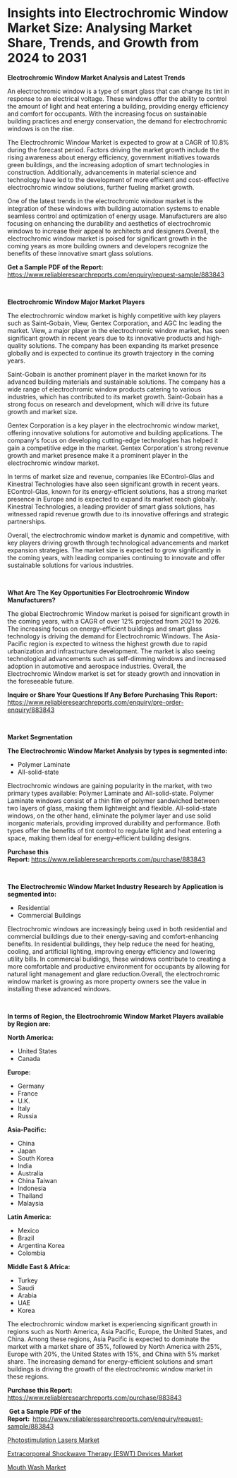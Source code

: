 <p><h1>Insights into Electrochromic Window Market Size: Analysing Market Share, Trends, and Growth from 2024 to 2031</h1></p><p><strong>Electrochromic Window Market Analysis and Latest Trends</strong></p>
<p><p>An electrochromic window is a type of smart glass that can change its tint in response to an electrical voltage. These windows offer the ability to control the amount of light and heat entering a building, providing energy efficiency and comfort for occupants. With the increasing focus on sustainable building practices and energy conservation, the demand for electrochromic windows is on the rise.</p><p>The Electrochromic Window Market is expected to grow at a CAGR of 10.8% during the forecast period. Factors driving the market growth include the rising awareness about energy efficiency, government initiatives towards green buildings, and the increasing adoption of smart technologies in construction. Additionally, advancements in material science and technology have led to the development of more efficient and cost-effective electrochromic window solutions, further fueling market growth.</p><p>One of the latest trends in the electrochromic window market is the integration of these windows with building automation systems to enable seamless control and optimization of energy usage. Manufacturers are also focusing on enhancing the durability and aesthetics of electrochromic windows to increase their appeal to architects and designers.Overall, the electrochromic window market is poised for significant growth in the coming years as more building owners and developers recognize the benefits of these innovative smart glass solutions.</p></p>
<p><strong>Get a Sample PDF of the Report:&nbsp;</strong> <a href="https://www.reliableresearchreports.com/enquiry/request-sample/883843">https://www.reliableresearchreports.com/enquiry/request-sample/883843</a></p>
<p>&nbsp;</p>
<p><strong>Electrochromic Window Major Market Players</strong></p>
<p><p>The electrochromic window market is highly competitive with key players such as Saint-Gobain, View, Gentex Corporation, and AGC Inc leading the market. View, a major player in the electrochromic window market, has seen significant growth in recent years due to its innovative products and high-quality solutions. The company has been expanding its market presence globally and is expected to continue its growth trajectory in the coming years.</p><p>Saint-Gobain is another prominent player in the market known for its advanced building materials and sustainable solutions. The company has a wide range of electrochromic window products catering to various industries, which has contributed to its market growth. Saint-Gobain has a strong focus on research and development, which will drive its future growth and market size.</p><p>Gentex Corporation is a key player in the electrochromic window market, offering innovative solutions for automotive and building applications. The company's focus on developing cutting-edge technologies has helped it gain a competitive edge in the market. Gentex Corporation's strong revenue growth and market presence make it a prominent player in the electrochromic window market.</p><p>In terms of market size and revenue, companies like EControl-Glas and Kinestral Technologies have also seen significant growth in recent years. EControl-Glas, known for its energy-efficient solutions, has a strong market presence in Europe and is expected to expand its market reach globally. Kinestral Technologies, a leading provider of smart glass solutions, has witnessed rapid revenue growth due to its innovative offerings and strategic partnerships.</p><p>Overall, the electrochromic window market is dynamic and competitive, with key players driving growth through technological advancements and market expansion strategies. The market size is expected to grow significantly in the coming years, with leading companies continuing to innovate and offer sustainable solutions for various industries.</p></p>
<p>&nbsp;</p>
<p><strong>What Are The Key Opportunities For Electrochromic Window Manufacturers?</strong></p>
<p><p>The global Electrochromic Window market is poised for significant growth in the coming years, with a CAGR of over 12% projected from 2021 to 2026. The increasing focus on energy-efficient buildings and smart glass technology is driving the demand for Electrochromic Windows. The Asia-Pacific region is expected to witness the highest growth due to rapid urbanization and infrastructure development. The market is also seeing technological advancements such as self-dimming windows and increased adoption in automotive and aerospace industries. Overall, the Electrochromic Window market is set for steady growth and innovation in the foreseeable future.</p></p>
<p><strong>Inquire or Share Your Questions If Any Before Purchasing This Report:</strong> <a href="https://www.reliableresearchreports.com/enquiry/pre-order-enquiry/883843">https://www.reliableresearchreports.com/enquiry/pre-order-enquiry/883843</a></p>
<p>&nbsp;</p>
<p><strong>Market Segmentation</strong></p>
<p><strong>The Electrochromic Window Market Analysis by types is segmented into:</strong></p>
<p><ul><li>Polymer Laminate</li><li>All-solid-state</li></ul></p>
<p><p>Electrochromic windows are gaining popularity in the market, with two primary types available: Polymer Laminate and All-solid-state. Polymer Laminate windows consist of a thin film of polymer sandwiched between two layers of glass, making them lightweight and flexible. All-solid-state windows, on the other hand, eliminate the polymer layer and use solid inorganic materials, providing improved durability and performance. Both types offer the benefits of tint control to regulate light and heat entering a space, making them ideal for energy-efficient building designs.</p></p>
<p><strong>Purchase this Report:&nbsp;</strong><a href="https://www.reliableresearchreports.com/purchase/883843">https://www.reliableresearchreports.com/purchase/883843</a></p>
<p>&nbsp;</p>
<p><strong>The Electrochromic Window Market Industry Research by Application is segmented into:</strong></p>
<p><ul><li>Residential</li><li>Commercial Buildings</li></ul></p>
<p><p>Electrochromic windows are increasingly being used in both residential and commercial buildings due to their energy-saving and comfort-enhancing benefits. In residential buildings, they help reduce the need for heating, cooling, and artificial lighting, improving energy efficiency and lowering utility bills. In commercial buildings, these windows contribute to creating a more comfortable and productive environment for occupants by allowing for natural light management and glare reduction.Overall, the electrochromic window market is growing as more property owners see the value in installing these advanced windows.</p></p>
<p>&nbsp;</p>
<p><strong>In terms of Region, the Electrochromic Window Market Players available by Region are:</strong></p>
<p>
    <p> <strong> North America: </strong>
        <ul>
            <li>United States</li>
            <li>Canada</li>
        </ul>
        </p> 
    <p> <strong> Europe: </strong>
        <ul>
            <li>Germany</li>
            <li>France</li>
            <li>U.K.</li>
            <li>Italy</li>
            <li>Russia</li>
        </ul>
        </p> 
    <p> <strong> Asia-Pacific: </strong>
        <ul>
            <li>China</li>
            <li>Japan</li>
            <li>South Korea</li>
            <li>India</li>
            <li>Australia</li>
            <li>China Taiwan</li>
            <li>Indonesia</li>
            <li>Thailand</li>
            <li>Malaysia</li>
        </ul>
        </p> 
    <p> <strong> Latin America: </strong>
        <ul>
            <li>Mexico</li>
            <li>Brazil</li>
            <li>Argentina Korea</li>
            <li>Colombia</li>
        </ul>
        </p> 
    <p> <strong> Middle East & Africa: </strong>
        <ul>
            <li>Turkey</li>
            <li>Saudi</li>
            <li>Arabia</li>
            <li>UAE</li>
            <li>Korea</li>
        </ul>
    </p>
    </p>
<p><p>The electrochromic window market is experiencing significant growth in regions such as North America, Asia Pacific, Europe, the United States, and China. Among these regions, Asia Pacific is expected to dominate the market with a market share of 35%, followed by North America with 25%, Europe with 20%, the United States with 15%, and China with 5% market share. The increasing demand for energy-efficient solutions and smart buildings is driving the growth of the electrochromic window market in these regions.</p></p>
<p><strong>Purchase this Report: </strong><a href="https://www.reliableresearchreports.com/purchase/883843">https://www.reliableresearchreports.com/purchase/883843</a></p>
<p>&nbsp;<strong>Get a Sample PDF of the Report:&nbsp;&nbsp;</strong><a href="https://www.reliableresearchreports.com/enquiry/request-sample/883843">https://www.reliableresearchreports.com/enquiry/request-sample/883843</a></p>
<p><strong></strong></p>
<p><p><a href="https://view.publitas.com/reportprime-1/photostimulation-lasers-market-dynamics-2023-2030-also-about-its-market-trends-projections-and-opportunities/">Photostimulation Lasers Market</a></p><p><a href="https://view.publitas.com/reportprime-1/extracorporeal-shockwave-therapy-eswt-devices-market-size-and-examines-its-market-scope-with-a-primary-focus-on-growth-opportunities-and-forecasted-trends-spanning-from-2023-to-2030/">Extracorporeal Shockwave Therapy (ESWT) Devices Market</a></p><p><a href="https://view.publitas.com/reportprime-1/mouth-wash-market-size-and-growth-market-segmentation-regional-and-country-breakdowns-and-market-trends-for-period-from-2023-2030/">Mouth Wash Market</a></p></p>